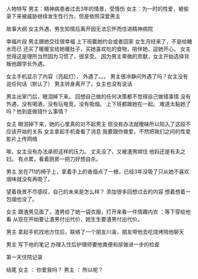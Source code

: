 人物特写
男主：精神病患者过去3年的情景，受情伤
女主：为一时的性爱，被偷录下来被威胁继续发生性行为，但是依照深爱男主

故事大纲
女主外遇，男生知情后离开因无法忘怀而住进精神病院

幸福片段
男主跟她交往很幸福
上下班載她约会或者回家
女生月经来了，不是给糖水而已
还买了暖暖宝给她暖肚子，买她喜欢吃的食物，陪伴她，逗她开心。
女主觉得这是理所当然因为习惯了，很享受。
因为男主卑微的贡献，女主开始选择背叛他跟学长外遇。

女主手机显示了内容（亮起灯），
外遇了。。。
男主很冷静问外遇了吗？女主没有说任何话（默认了）
男主转身离开了，女主也没有说话

男主出家门后，眼泪掉下来。
回想自己做的任何决策都不觉得自己做错事情
没有外遇，没有喝酒，没有玩电竞，没有吸烟。
上下班都跟她在一起。
难道太黏她了吗？他到底做错什么事情？

女主
眼泪掉下来，她的心里真的对不起男主
但没有办法就暧昧所以陷入了这段不应该开始的关系
女主拿起手机查看了消息
我要跟你做爱，不然把我们之间的性爱影片上传网络

唉，女主没有办法承担这样的压力。
丈夫没了，又被渣男绑住 他妈还是有夫之妇。
有点累，看着厨房一把刀好想自杀。

男主
坐在711的椅子上，拿着手上的香烟点了一根，已经3年没吸了只从她不喜欢烟味就没有再吸了。

望着夜景不尽感叹，自己的未来是怎么样？
添加很多回想过去的内容
想着想着一包烟也没了。

女主
跟渣男见面了，渣男给了她一袋衣服，打开来看一件情趣内衣
：等下穿给他看
从现在开始要让渣男付出代价，她生生要渣男付出代价。

男主
拿起手机找地方住后，联络了一个朋友川渝，朋友带他去吃烧烤陪他聊天


男主
写下他的笔记
办理入住后护理师要他粪便和尿做进一步的检查

第一天住院记录 

结尾
女主 ： 你爱我吗？
男主 ： 所以呢？